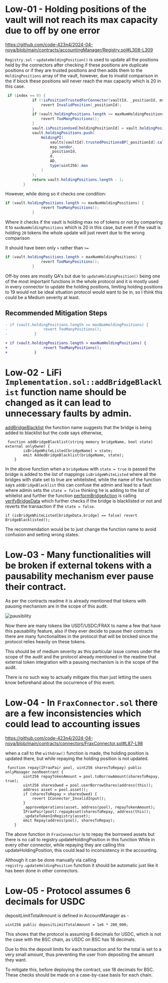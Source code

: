 # Low-01 - Holding positions of the vault will not reach its max  capacity due to off by one error

https://github.com/code-423n4/2024-04-noya/blob/main/contracts/accountingManager/Registry.sol#L308-L309

`Registry.sol`  -  `updateHoldingPosition()` is used to update all the positions held by the connectors after checking if these positions are duplicate positions or if they are trusted positions and then adds them to the `HoldingPositions` array of the vault, however, due to invalid comparison in the if block these positions will never reach the max capacity which is 20 in this case.

```java
 if (index == 0) {
            if (!isPositionTrustedForConnector(vaultId, _positionId, msg.sender)) {
                revert InvalidPosition(_positionId);
            }
            if (vault.holdingPositions.length >= maxNumHoldingPositions) {
                revert TooManyPositions();
            }
            vault.isPositionUsed[holdingPositionId] = vault.holdingPositions.length;
            vault.holdingPositions.push(
                HoldingPI(
                    vaults[vaultId].trustedPositionsBP[_positionId].calculatorConnector,
                    msg.sender,
                    _positionId,
                    d,
                    AD,
                    type(uint256).max
                )
            );
            return vault.holdingPositions.length - 1;
        }
```

However, while doing so it checks one condition:

```java
if (vault.holdingPositions.length >= maxNumHoldingPositions) {
                revert TooManyPositions();
            }
```

Where it checks if the vault is holding max no of tokens or not by comparing it to `maxNumHoldingPositions` which is 20 in this case, but even if the vault is holding `20` tokens the whole update will just revert due to the wrong comparison

It should have been only `>` rather than `>=`
```java
if (vault.holdingPositions.length > maxNumHoldingPositions) {
                revert TooManyPositions();
            }
```

Off-by ones are mostly QA's but due to `updateHoldingPosition()` being one of the most important functions in the whole protocol and it is mostly used in every connector to update the holding positions, limiting holding positions to 19 would not be ideal situation protocol would want to be in, so I think this could be a Medium severity at least.

## Recommended Mitigation Steps

```diff
- if (vault.holdingPositions.length >= maxNumHoldingPositions) {
-                revert TooManyPositions();
-            }

+ if (vault.holdingPositions.length > maxNumHoldingPositions) {
+                revert TooManyPositions();
+            }
```


# Low-02 - LiFi `Implementation.sol::addBridgeBlacklist` function name should be changed as it can lead to unnecessary faults by admin.

[addBridgeBlacklist](https://github.com/code-423n4/2024-04-noya/blob/main/contracts/helpers/SwapHandler/Implementaions/LifiImplementation.sol#L65-L68) the function name suggests that the bridge is being added to blacklist but the code says otherwise,

```solidity
 function addBridgeBlacklist(string memory bridgeName, bool state) external onlyOwner {
        isBridgeWhiteListed[bridgeName] = state;
        emit AddedBridgeBlacklist(bridgeName, state);
    }
```
In the above function when a `bridgeName` with `state = true` is passed the bridge is added to the list of mappings `isBridgeWhiteListed` where all the bridges with state set to true are whitelisted, while the name of the function says `addBridgeBlacklist` this can confuse the admin and lead to a fault where admin sets the `state = false` thinking he is adding to the list of whitelist and further the function [performBridgeAction](https://github.com/code-423n4/2024-04-noya/blob/main/contracts/helpers/SwapHandler/Implementaions/LifiImplementation.sol#L139) is calling [verifyBridgeData](https://github.com/code-423n4/2024-04-noya/blob/main/contracts/helpers/SwapHandler/Implementaions/LifiImplementation.sol#L153) which further checks if the bridge is blacklisted or not and reverts the transaction if the `state = false`.


```solidity
if (isBridgeWhiteListed[bridgeData.bridge] == false) revert BridgeBlacklisted();
```

The recommendation would be to just change the function name to avoid confusion and setting wrong states.

# Low-03 - Many functionalities will be broken if external tokens with a pausability mechanism ever pause their contract.

As per the contracts readme it is already mentioned that tokens with pausing mechanism are in the scope of this audit.

![pausibility](https://github.com/0xWeb3boy/photo/assets/113019033/b0799d25-1313-47c4-bd15-9bb1b9f95972)

Now there are many tokens like USDT/USDC/FRAX to name a few that have this pausability feature, also if they ever decide to pause their contracts there are many functionalities in the protocol that will be bricked since the protocol relies heavily on these tokens.

This should be of medium severity as this particular issue comes under the scope of the audit and the protocol already mentioned in the readme that external token integration with a pausing mechanism is in the scope of the audit.

There is no such way to actually mitigate this than just letting the users know beforehand about the occurrence of this event.

# Low-04 - In `FraxConnector.sol` there are a few inconsistencies which could lead to accounting issues

https://github.com/code-423n4/2024-04-noya/blob/main/contracts/connectors/FraxConnector.sol#L87-L98

when a call to the `withdraw()` function is made, the holding position is updated there, but while repaying the holding position is not updated.

```solidity
 function repay(IFraxPair pool, uint256 sharesToRepay) public onlyManager nonReentrant {
        uint256 repayTokenAmount = pool.toBorrowAmount(sharesToRepay, true);
        uint256 sharesOwed = pool.userBorrowShares(address(this));
        address asset = pool.asset();
        if (sharesToRepay > sharesOwed) {
            revert IConnector_InvalidInput();
        }
        _approveOperations(asset, address(pool), repayTokenAmount); 
        IFraxPair(pool).repayAsset(sharesToRepay, address(this));
        _updateTokenInRegistry(asset);
        emit Repay(address(pool), sharesToRepay);
    }
``` 
The above function in `FraxConnector` is to repay the borrowed assets but there is no call to registry.updateHoldingPosition in this function
While in every other connector, while repaying they are calling this updateHoldingPosition, this could lead to inconsistency in the accounting.

Although it can be done manually via calling `registry.updateHoldingPosition` function it should be automatic just like it has been done in other connectors.

# Low-05 - Protocol assumes 6 decimals for USDC

depositLimitTotalAmount is defined in AccountManager as -

`uint256 public depositLimitTotalAmount = 1e6 * 200_000;`

This shows that the protocol is assuming 6 decimals for USDC, which is not the case with the BSC chain, as USDC on BSC has 18 decimals.

Due to this the deposit limits for each transaction and for the total is set to a very small amount, thus preventing the user from depositing the amount they want.

To mitigate this, before deploying the contract, use 18 decimals for BSC. These checks should be made on a case-by-case basis for each chain.